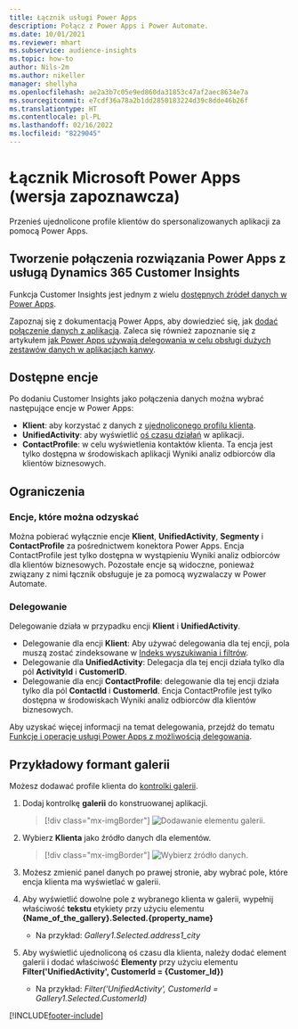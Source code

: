 ```yaml
---
title: Łącznik usługi Power Apps
description: Połącz z Power Apps i Power Automate.
ms.date: 10/01/2021
ms.reviewer: mhart
ms.subservice: audience-insights
ms.topic: how-to
author: Nils-2m
ms.author: nikeller
manager: shellyha
ms.openlocfilehash: ae2a3b7c05e9ed860da31853c47af2aec8634e7a
ms.sourcegitcommit: e7cdf36a78a2b1dd2850183224d39c8dde46b26f
ms.translationtype: HT
ms.contentlocale: pl-PL
ms.lasthandoff: 02/16/2022
ms.locfileid: "8229045"
---
```

# <a name="microsoft-power-apps-connector-preview"></a>Łącznik Microsoft Power Apps (wersja zapoznawcza)

Przenieś ujednolicone profile klientów do spersonalizowanych aplikacji za pomocą Power Apps.

## <a name="connect-power-apps-and-dynamics-365-customer-insights"></a>Tworzenie połączenia rozwiązania Power Apps z usługą Dynamics 365 Customer Insights

Funkcja Customer Insights jest jednym z wielu [dostępnych źródeł danych w Power Apps](/powerapps/maker/canvas-apps/working-with-data-sources).

Zapoznaj się z dokumentacją Power Apps, aby dowiedzieć się, jak [dodać połączenie danych z aplikacją](/powerapps/maker/canvas-apps/add-data-connection). Zaleca się również zapoznanie się z artykułem [jak Power Apps używają delegowania w celu obsługi dużych zestawów danych w aplikacjach kanwy](/powerapps/maker/canvas-apps/delegation-overview).

## <a name="available-entities"></a>Dostępne encje

Po dodaniu Customer Insights jako połączenia danych można wybrać następujące encje w Power Apps:

- **Klient**: aby korzystać z danych z [ujednoliconego profilu klienta](customer-profiles.md).
- **UnifiedActivity**: aby wyświetlić [oś czasu działań](activities.md) w aplikacji.
- **ContactProfile**: w celu wyświetlenia kontaktów klienta. Ta encja jest tylko dostępna w środowiskach aplikacji Wyniki analiz odbiorców dla klientów biznesowych.

## <a name="limitations"></a>Ograniczenia

### <a name="retrievable-entities"></a>Encje, które można odzyskać

Można pobierać wyłącznie encje **Klient**, **UnifiedActivity**, **Segmenty** i **ContactProfile** za pośrednictwem konektora Power Apps. Encja ContactProfile jest tylko dostępna w wystąpieniu Wyniki analiz odbiorców dla klientów biznesowych. Pozostałe encje są widoczne, ponieważ związany z nimi łącznik obsługuje je za pomocą wyzwalaczy w Power Automate.

### <a name="delegation"></a>Delegowanie

Delegowanie działa w przypadku encji **Klient** i **UnifiedActivity**. 

- Delegowanie dla encji **Klient**: Aby używać delegowania dla tej encji, pola muszą zostać zindeksowane w [Indeks wyszukiwania i filtrów](search-filter-index.md).  
- Delegowanie dla **UnifiedActivity**: Delegacja dla tej encji działa tylko dla pól **ActivityId** i **CustomerID**.  
- Delegowanie dla encji **ContactProfile**: delegowanie dla tej encji działa tylko dla pól **ContactId** i **CustomerId**. Encja ContactProfile jest tylko dostępna w środowiskach Wyniki analiz odbiorców dla klientów biznesowych.

Aby uzyskać więcej informacji na temat delegowania, przejdź do tematu [Funkcje i operacje usługi Power Apps z możliwością delegowania](/powerapps/maker/canvas-apps/delegation-overview). 

## <a name="example-gallery-control"></a>Przykładowy formant galerii

Możesz dodawać profile klienta do [kontrolki galerii](/powerapps/maker/canvas-apps/add-gallery).

1. Dodaj kontrolkę **galerii** do konstruowanej aplikacji.

    > [!div class="mx-imgBorder"]
    > ![Dodawanie elementu galerii.](media/connector-powerapps9.png "Dodaj element galerii.")

2. Wybierz **Klienta** jako źródło danych dla elementów.

    > [!div class="mx-imgBorder"]
    > ![Wybierz źródło danych.](media/choose-datasource-powerapps.png "Wybierz źródło danych.")

3. Możesz zmienić panel danych po prawej stronie, aby wybrać pole, które encja klienta ma wyświetlać w galerii.

4. Aby wyświetlić dowolne pole z wybranego klienta w galerii, wypełnij właściwość **tekstu** etykiety przy użyciu elementu **{Name_of_the_gallery}.Selected.{property_name}**  
    - Na przykład: _Gallery1.Selected.address1_city_

5. Aby wyświetlić ujednoliconą oś czasu dla klienta, należy dodać element galerii i dodać właściwość **Elementy** przy użyciu elementu **Filter('UnifiedActivity', CustomerId = {Customer_Id})**  
    - Na przykład: _Filter('UnifiedActivity', CustomerId = Gallery1.Selected.CustomerId)_


[!INCLUDE[footer-include](../includes/footer-banner.md)]
